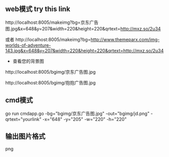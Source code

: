 ## web模式 try this link

http://localhost:8005/makeimg?bg=京东广告图.jpg&x=648&y=207&width=220&height=220&qrtext=http://mxz.so/2u34

或者
http://localhost:8005/makeimg?bg=http://www.themeparx.com/img-worlds-of-adventure-143.jpg&x=648&y=207&width=220&height=220&qrtext=http://mxz.so/2u34

+ 查看您的背景图

http://localhost:8005/bgimg/京东广告图.jpg

http://localhost:8005/bgimg/抱抱广告图.jpg


## cmd模式

go run cmdapp.go -bg="bgimg/京东广告图.jpg" -out="bgimg/jd.png" -qrtext="yourlink" -x="648" -y="205" -w="220" -h="220" 

## 输出图片格式
png